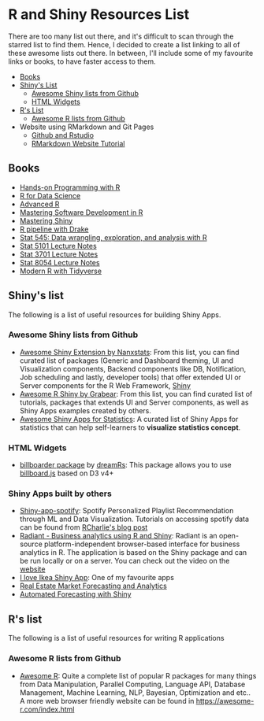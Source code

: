 # R and Shiny Resources List

There  are too many list out there, and it's difficult to scan through the starred list to find them. Hence, I decided to create a list linking to all of these awesome lists out there. In between, I'll include some of my favourite links or books, to have faster access to them.

* [Books](#Books)
* [Shiny's List](#Shiny's-list)
  * [Awesome Shiny lists from Github](#Awesome-Shiny-lists-from-Github)
  * [HTML Widgets](#HTML-Widgets)
* [R's List](#R's-list)
  * [Awesome R lists from Github](#Awesome-R-list-from-Github)
* Website using RMarkdown and Git Pages
  * [Github and Rstudio](https://resources.github.com/whitepapers/github-and-rstudio/)
  * [RMarkdown Website Tutorial](https://jules32.github.io/rmarkdown-website-tutorial/)

## Books

* [Hands-on Programming with R](https://rstudio-education.github.io/hopr/)
* [R for Data Science](https://r4ds.had.co.nz/)
* [Advanced R](https://adv-r.hadley.nz/index.html)
* [Mastering Software Development in R](https://bookdown.org/rdpeng/RProgDA/)
* [Mastering Shiny](https://mastering-shiny.org)
* [R pipeline with Drake](https://books.ropensci.org/drake/)
* [Stat 545: Data wrangling, exploration, and analysis with R](https://stat545.com/)
* [Stat 5101 Lecture Notes](http://www.stat.umn.edu/geyer/5101/notes/)
* [Stat 3701 Lecture Notes](http://www.stat.umn.edu/geyer/3701/notes/)
* [Stat 8054 Lecture Notes](http://www.stat.umn.edu/geyer/8054/notes/)
* [Modern R with Tidyverse](https://b-rodrigues.github.io/modern_R/)

## Shiny's list

The following is a list of useful resources for building Shiny Apps.

### Awesome Shiny lists from Github

* [Awesome Shiny Extension by Nanxstats](https://github.com/nanxstats/awesome-shiny-extensions): From this list, you can find curated list of packages (Generic and Dashboard theming, UI and Visualization components, Backend components like DB, Notification, Job scheduling and lastly, developer tools) that offer extended UI or Server components for the R Web Framework, [Shiny](https://shiny.rstudio.com/)
* [Awesome R Shiny by Grabear](https://github.com/grabear/awesome-rshiny): From this list, you can find curated list of tutorials, packages that extends UI and Server components, as well as Shiny Apps examples created by others.
* [Awesome Shiny Apps for Statistics](https://github.com/huyingjie/Awesome-shiny-apps-for-statistics): A curated list of Shiny Apps for statistics that can help self-learners to **visualize statistics concept**.

### HTML Widgets

* [billboarder package](https://github.com/dreamRs/billboarder) by [dreamRs](https://github.com/dreamRs): This package allows you to use [billboard.js](https://naver.github.io/billboard.js/) based on D3 v4+

### Shiny Apps built by others

* [Shiny-app-spotify](https://github.com/joelcponte/shiny-app-spotify): Spotify Personalized Playlist Recommendation through ML and Data Visualization. Tutorials on accessing spotify data can be found from [RCharlie's blog post](https://www.rcharlie.com/post/fitter-happier/)
* [Radiant - Business analytics using R and Shiny](https://github.com/radiant-rstats/radiant): Radiant is an open-source platform-independent browser-based interface for business analytics in R. The application is based on the Shiny package and can be run locally or on a server. You can check out the video on the [website](https://radiant-rstats.github.io/docs/)
* [I love Ikea Shiny App](https://github.com/longhowlam/I_LOVE_IKEA_SHINY_APP): One of my favourite apps
* [Real Estate Market Forecasting and Analytics](https://github.com/ScientAnalytics/shinyHome)
* [Automated Forecasting with Shiny](https://github.com/pmaier1971/AutomatedForecastingWithShiny)

## R's list

The following is a list of useful resources for writing R applications

### Awesome R lists from Github

* [Awesome R](https://github.com/qinwf/awesome-r/): Quite a complete list of popular R packages for many things from Data Manipulation, Parallel Computing, Language API, Database Management, Machine Learning, NLP, Bayesian, Optimization and etc.. A more web browser friendly website can be found in https://awesome-r.com/index.html
